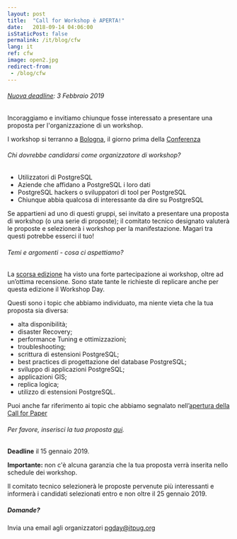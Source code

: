 ```yaml
---
layout: post
title:  "Call for Workshop è APERTA!"
date:   2018-09-14 04:06:00
isStaticPost: false
permalink: /it/blog/cfw
lang: it
ref: cfw
image: open2.jpg
redirect-from:
 - /blog/cfw
---
```


###### [Nuova deadline](http://2019.pgday.it/it/blog/cfp_postponed): 3 Febbraio 2019

Incoraggiamo e invitiamo chiunque fosse interessato a presentare una proposta per l'organizzazione di un workshop.

I workshop si terranno a [Bologna](https://2019.pgday.it/en/logistics/), il giorno prima della [Conferenza](https://2019.pgday.it/it/)

###### Chi dovrebbe candidarsi come organizzatore di workshop?

* Utilizzatori di PostgreSQL
* Aziende che affidano a PostgreSQL i loro dati
* PostgreSQL hackers o sviluppatori di tool per PostgreSQL
* Chiunque abbia qualcosa di interessante da dire su PostgreSQL

Se appartieni ad uno di questi gruppi, sei invitato a presentare una proposta di workshop (o una serie di proposte); il comitato tecnico designato valuterà le proposte e selezionerà i workshop per la manifestazione. Magari tra questi potrebbe esserci il tuo!

###### Temi e argomenti - cosa ci aspettiamo?

La [scorsa edizione](https://2018.pgday.it/it/workshop/) ha visto una forte partecipazione ai workshop, oltre ad un’ottima recensione. Sono state tante le richieste di replicare anche per questa edizione il Workshop Day.

Questi sono i topic che abbiamo individuato, ma niente vieta che la tua proposta sia diversa:

* alta disponibilità;
* disaster Recovery;
* performance Tuning e ottimizzazioni;
* troubleshooting;
* scrittura di estensioni PostgreSQL;
* best practices di progettazione del database PostgreSQL;
* sviluppo di applicazioni PostgreSQL;
* applicazioni GIS;
* replica logica;
* utilizzo di estensioni PostgreSQL.

Puoi anche far riferimento ai topic che abbiamo segnalato nell’[apertura della Call for Paper](https://2019.pgday.it/it/blog/cfp)

###### Per favore, inserisci la tua proposta [qui](https://docs.google.com/forms/d/e/1FAIpQLSf4E7nsjgYBjPUSMWNYLihNeXjZaGdkdAgM1ZRWi79S-06YFQ/viewform).

__Deadline__ il 15 gennaio 2019.

__Importante:__ non c'è alcuna garanzia che la tua proposta verrà inserita nello schedule dei workshop.

Il comitato tecnico selezionerà le proposte pervenute più interessanti e informerà i candidati selezionati entro e non oltre il 25 gennaio 2019.

##### Domande?

Invia una email agli organizzatori [pgday@itpug.org](mailto:pgday@itpug.org)
